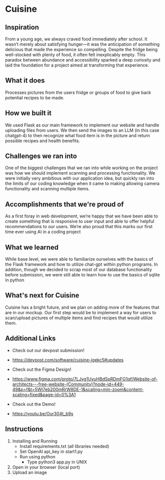 # Cuisine

## Inspiration
From a young age, we always craved food immediately after school. It wasn’t merely about satisfying hunger—it was the anticipation of something delicious that made the experience so compelling. Despite the fridge being well-stocked with plenty of food, it often felt inexplicably empty. This paradox between abundance and accessibility sparked a deep curiosity and laid the foundation for a project aimed at transforming that experience.

## What it does
Processes pictures from the users fridge or groups of food to give back potential recipes to be made.

## How we built it
We used Flask as our main framework to implement our website and handle uploading files from users. We then send the images to an LLM (in this case chatgpt-4) to then recognize what food item is in the picture and return possible recipes and health benefits.

## Challenges we ran into
One of the biggest challenges that we ran into while working on the project was how we should implement scanning and processing functionality. We were initially very ambitious with our application idea, but quickly ran into the limits of our coding knowledge when it came to making allowing camera functionality and scanning multiple items.

## Accomplishments that we're proud of
As a first foray in web development, we’re happy that we have been able to create something that is responsive to user input and able to offer helpful recommendations to our users. We’re also proud that this marks our first time ever using AI in a coding project

## What we learned
While base level, we were able to familiarize ourselves with the basics of the Flask framework and how to utilize chat-gpt within python programs. In addition, though we decided to scrap most of our database functionality before submission, we were still able to learn how to use the basics of sqlite in python

## What's next for Cuisine
Cuisine has a bright future, and we plan on adding more of the features that are in our mockup. Our first step would be to implement a way for users to scan/upload pictures of multiple items and find recipes that would utilize them.

## Additional Links
- Check out our devpost submission!
- https://devpost.com/software/cuisine-jgekc5#updates

- Check out the Figma Design!
- https://www.figma.com/proto/7LJvg1UvuHBdSpRDmFG1qf/Website-of-architects---free-website-(Community)?node-id=449-49&p=f&t=5WI7eb200mRrW8DE-1&scaling=min-zoom&content-scaling=fixed&page-id=0%3A1

- Check out the Demo!
- https://youtu.be/Our304t_b9s

## Instructions
1. Installing and Running
   - Install requirements.txt (all libraries needed)
   - Set OpenAI api_key in start1.py
   - Run using python
      - Type python3 app.py in UNIX
3. Open in your browser (local port)
4. Upload an image


